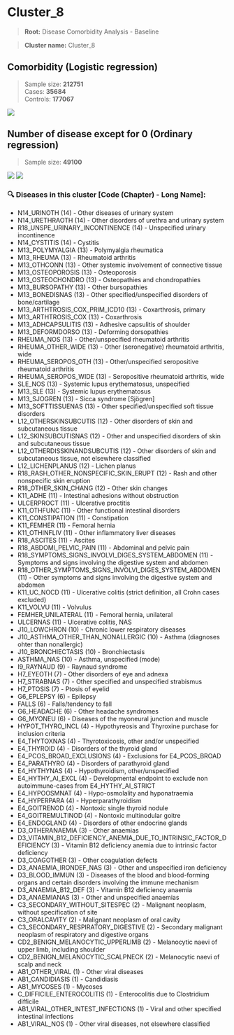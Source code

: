 # Cluster_8
    
> **Root:** Disease Comorbidity Analysis - Baseline

> **Cluster name:** Cluster_8  

## Comorbidity (Logistic regression)
> Sample size: **212751**  
> Cases: **35684**  
> Controls: **177067**
<img src="/Cluster/Figures/Baseline/LG/Cluster_8.png" />
<CsvTable src="/Cluster/Data/Baseline/LG/LG_Cluster_8.csv" label="🔍 View full results" />

## Number of disease except for 0 (Ordinary regression)
> Sample size: **49100**
<img src="/Cluster/Figures/Baseline/Histogram/Cluster_8_ba.png" />
<CsvTable src="/Cluster/Data/Baseline/Histogram/Cluster_8_ba.csv" label="🔍 View full results" />
        
<img src="/Cluster/Figures/Baseline/ORD/Cluster_8.png" />
<CsvTable src="/Cluster/Data/Baseline/ORD/ORD_Cluster_8.csv" label="🔍 View full results" />

### 🔍 Diseases in this cluster [Code (Chapter) - Long Name]:
- N14_URINOTH (14) - Other diseases of urinary system
- N14_URETHRAOTH (14) - Other disorders of urethra and urinary system
- R18_UNSPE_URINARY_INCONTINENCE (14) - Unspecified urinary incontinence
- N14_CYSTITIS (14) - Cystitis
- M13_POLYMYALGIA (13) - Polymyalgia rheumatica
- M13_RHEUMA (13) - Rheumatoid arthritis
- M13_OTHCONN (13) - Other systemic involvement of connective tissue
- M13_OSTEOPOROSIS (13) - Osteoporosis
- M13_OSTEOCHONDRO (13) - Osteopathies and chondropathies
- M13_BURSOPATHY (13) - Other bursopathies
- M13_BONEDISNAS (13) - Other specified/unspecified disorders of  bone/cartilage
- M13_ARTHTROSIS_COX_PRIM_ICD10 (13) - Coxarthrosis, primary
- M13_ARTHTROSIS_COX (13) - Coxarthrosis
- M13_ADHCAPSULITIS (13) - Adhesive capsulitis of shoulder
- M13_DEFORMDORSO (13) - Deforming dorsopathies
- RHEUMA_NOS (13) - Other/unspecified rheumatoid arthritis
- RHEUMA_OTHER_WIDE (13) - Other (seronegative) rheumatoid arthritis, wide
- RHEUMA_SEROPOS_OTH (13) - Other/unspecified seropositive rheumatoid arthritis
- RHEUMA_SEROPOS_WIDE (13) - Seropositive rheumatoid arthritis, wide
- SLE_NOS (13) - Systemic lupus erythematosus, unspecified
- M13_SLE (13) - Systemic lupus erythematosus
- M13_SJOGREN (13) - Sicca syndrome [Sjögren]
- M13_SOFTTISSUENAS (13) - Other specified/unspecified soft tissue disorders
- L12_OTHERSKINSUBCUTIS (12) - Other disorders of skin and subcutaneous tissue
- L12_SKINSUBCUTISNAS (12) - Other and unspecified disorders of skin and subcutaneous tissue
- L12_OTHERDISSKINANDSUBCUTIS (12) - Other disorders of skin and subcutaneous tissue, not elsewhere classified
- L12_LICHENPLANUS (12) - Lichen planus
- R18_RASH_OTHER_NONSPECIFIC_SKIN_ERUPT (12) - Rash and other nonspecific skin eruption
- R18_OTHER_SKIN_CHANG (12) - Other skin changes
- K11_ADHE (11) - Intestinal adhesions without obstruction
- ULCERPROCT (11) - Ulcerative proctitis
- K11_OTHFUNC (11) - Other functional intestinal disorders
- K11_CONSTIPATION (11) - Constipation
- K11_FEMHER (11) - Femoral hernia
- K11_OTHINFLIV (11) - Other inflammatory liver diseases
- R18_ASCITES (11) - Ascites
- R18_ABDOMI_PELVIC_PAIN (11) - Abdominal and pelvic pain
- R18_SYMPTOMS_SIGNS_INVOLVI_DIGES_SYSTEM_ABDOMEN (11) - Symptoms and signs involving the digestive system and abdomen
- R18_OTHER_SYMPTOMS_SIGNS_INVOLVI_DIGES_SYSTEM_ABDOMEN (11) - Other symptoms and signs involving the digestive system and abdomen
- K11_UC_NOCD (11) - Ulcerative colitis (strict definition, all Crohn cases excluded)
- K11_VOLVU (11) - Volvulus
- FEMHER_UNILATERAL (11) - Femoral hernia, unilateral
- ULCERNAS (11) - Ulcerative colitis, NAS
- J10_LOWCHRON (10) - Chronic lower respiratory diseases
- J10_ASTHMA_OTHER_THAN_NONALLERGIC (10) - Asthma (diagnoses ohter than nonallergic)
- J10_BRONCHIECTASIS (10) - Bronchiectasis
- ASTHMA_NAS (10) - Asthma, unspecified (mode)
- I9_RAYNAUD (9) - Raynaud syndrome
- H7_EYEOTH (7) - Other disorders of eye and adnexa
- H7_STRABNAS (7) - Other specified and unspecified strabismus
- H7_PTOSIS (7) - Ptosis of eyelid
- G6_EPLEPSY (6) - Epilepsy
- FALLS (6) - Falls/tendency to fall
- G6_HEADACHE (6) - Other headache syndromes
- G6_MYONEU (6) - Diseases of the myoneural junction and muscle
- HYPOT_THYRO_INCL (4) - Hypothyreosis and Thyroxine purchase for inclusion criteria
- E4_THYTOXNAS (4) - Thyrotoxicosis, other and/or unspecified
- E4_THYROID (4) - Disorders of the thyroid gland
- E4_PCOS_BROAD_EXCLUSIONS (4) - Exclusions for E4_PCOS_BROAD
- E4_PARATHYRO (4) - Disorders of parathyroid gland
- E4_HYTHYNAS (4) - Hypothyroidism, other/unspecified
- E4_HYTHY_AI_EXCL (4) - Developmental endpoint to exclude non autoimmune-cases from E4_HYTHY_AI_STRICT
- E4_HYPOOSMNAT (4) - Hypo-osmolality and hyponatraemia
- E4_HYPERPARA (4) - Hyperparathyroidism
- E4_GOITRENOD (4) - Nontoxic single thyroid nodule
- E4_GOITREMULTINOD (4) - Nontoxic multinodular goitre
- E4_ENDOGLAND (4) - Disorders of other endocrine glands
- D3_OTHERANAEMIA (3) - Other anaemias
- D3_VITAMIN_B12_DEFICIENCY_ANEMIA_DUE_TO_INTRINSIC_FACTOR_DEFICIENCY (3) - Vitamin B12 deficiency anemia due to intrinsic factor deficiency
- D3_COAGOTHER (3) - Other coagulation defects
- D3_ANAEMIA_IRONDEF_NAS (3) - Other and unspecified iron deficiency
- D3_BLOOD_IMMUN (3) - Diseases of the blood and blood-forming organs and certain disorders involving the immune mechanism
- D3_ANAEMIA_B12_DEF (3) - Vitamin B12 deficiency anaemia
- D3_ANAEMIANAS (3) - Other and unspecified anaemias
- C3_SECONDARY_WITHOUT_SITESPEC (2) - Malignant neoplasm, without specification of site
- C3_ORALCAVITY (2) - Malignant neoplasm of oral cavity
- C3_SECONDARY_RESPIRATORY_DIGESTIVE (2) - Secondary malignant neoplasm of respiratory and digestive organs
- CD2_BENIGN_MELANOCYTIC_UPPERLIMB (2) - Melanocytic naevi of upper limb, including shoulder
- CD2_BENIGN_MELANOCYTIC_SCALPNECK (2) - Melanocytic naevi of scalp and neck
- AB1_OTHER_VIRAL (1) - Other viral diseases
- AB1_CANDIDIASIS (1) - Candidiasis
- AB1_MYCOSES (1) - Mycoses
- C_DIFFICILE_ENTEROCOLITIS (1) - Enterocolitis due to Clostridium difficile
- AB1_VIRAL_OTHER_INTEST_INFECTIONS (1) - Viral and other specified intestinal infections
- AB1_VIRAL_NOS (1) - Other viral diseases, not elsewhere classified
